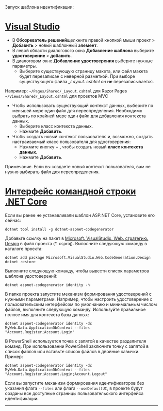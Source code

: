 Запуск шаблона идентификации:

# <a name="visual-studiotabvisual-studio"></a>[Visual Studio](#tab/visual-studio)

* В **Обозреватель решений**щелкните правой кнопкой мыши проект > **Добавить** > новый шаблонный **элемент**.
* В левой области диалогового окна **Добавление шаблона** выберите **удостоверение** > **добавить**.
* В диалоговом окне **Добавление удостоверения** выберите нужные параметры.
  * Выберите существующую страницу макета, или файл макета будет перезаписан с неверной разметкой. При выборе существующего файла *\_Layout. cshtml* он **не** перезаписывается.

 Например: `~/Pages/Shared/_Layout.cshtml` для Razor Pages `~/Views/Shared/_Layout.cshtml` для проектов MVC
* Чтобы использовать существующий контекст данных, выберите по меньшей мере один файл для переопределения. Необходимо выбрать по крайней мере один файл для добавления контекста данных.
  * Выберите класс контекста данных.
  * Нажмите **Добавить**.
* Чтобы создать новый контекст пользователя и, возможно, создать настраиваемый класс пользователя для удостоверения:
  * Нажмите кнопку **+** , чтобы создать новый **класс контекста данных**.
  * Нажмите **Добавить**.

Примечание. Если вы создаете новый контекст пользователя, вам не нужно выбирать файл для переопределения.

# <a name="net-core-clitabnetcore-cli"></a>[Интерфейс командной строки .NET Core](#tab/netcore-cli)

Если вы ранее не устанавливали шаблон ASP.NET Core, установите его сейчас:

```dotnetcli
dotnet tool install -g dotnet-aspnet-codegenerator
```

Добавьте ссылку на пакет в [Microsoft. VisualStudio. Web. стратегию. Design](https://www.nuget.org/packages/Microsoft.VisualStudio.Web.CodeGeneration.Design/) в файл проекта (\*. csproj). Выполните следующую команду в каталоге проекта:

```dotnetcli
dotnet add package Microsoft.VisualStudio.Web.CodeGeneration.Design
dotnet restore
```

Выполните следующую команду, чтобы вывести список параметров шаблона удостоверений:

```dotnetcli
dotnet aspnet-codegenerator identity -h
```

В папке проекта запустите механизм формирования удостоверений с нужными параметрами. Например, чтобы настроить удостоверение с пользовательским интерфейсом по умолчанию и минимальным числом файлов, выполните следующую команду. Используйте правильное полное имя для контекста базы данных:

```dotnetcli
dotnet aspnet-codegenerator identity -dc MyWeb.Data.ApplicationDbContext --files "Account.Register;Account.Login"
```

В PowerShell используется точка с запятой в качестве разделителя команд. При использовании PowerShell заключите точку с запятой в список файлов или вставьте список файлов в двойные кавычки. Пример:

```dotnetcli
dotnet aspnet-codegenerator identity -dc MyWeb.Data.ApplicationDbContext --files "Account.Register;Account.Login;Account.Logout"
```

Если вы запустите механизм формирования идентификаторов без указания флага `--files` или флага `--useDefaultUI`, в проекте будут созданы все доступные страницы пользовательского интерфейса идентификации.

---
